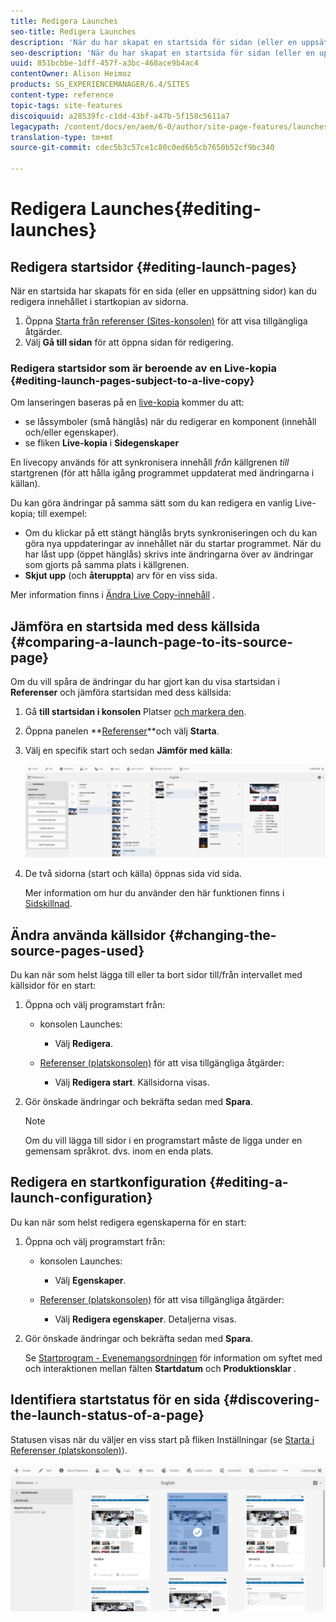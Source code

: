 ```yaml
---
title: Redigera Launches
seo-title: Redigera Launches
description: 'När du har skapat en startsida för sidan (eller en uppsättning sidor) kan du redigera innehållet i startkopian av sidorna. '
seo-description: 'När du har skapat en startsida för sidan (eller en uppsättning sidor) kan du redigera innehållet i startkopian av sidorna. '
uuid: 851bcbbe-1dff-457f-a3bc-468ace9b4ac4
contentOwner: Alison Heimoz
products: SG_EXPERIENCEMANAGER/6.4/SITES
content-type: reference
topic-tags: site-features
discoiquuid: a28539fc-c1dd-43bf-a47b-5f158c5611a7
legacypath: /content/docs/en/aem/6-0/author/site-page-features/launches
translation-type: tm+mt
source-git-commit: cdec5b3c57ce1c80c0ed6b5cb7650b52cf9bc340

---
```



# Redigera Launches{#editing-launches}

## Redigera startsidor {#editing-launch-pages}

När en startsida har skapats för en sida (eller en uppsättning sidor) kan du redigera innehållet i startkopian av sidorna.

1. Öppna [Starta från referenser (Sites-konsolen)](/help/sites-authoring/launches.md#launches-in-references-sites-console) för att visa tillgängliga åtgärder.
1. Välj **Gå till sidan** för att öppna sidan för redigering.

### Redigera startsidor som är beroende av en Live-kopia {#editing-launch-pages-subject-to-a-live-copy}

Om lanseringen baseras på en [live-kopia](/help/sites-administering/msm.md) kommer du att:

* se låssymboler (små hänglås) när du redigerar en komponent (innehåll och/eller egenskaper).
* se fliken **Live-kopia** i **Sidegenskaper**

En livecopy används för att synkronisera innehåll *från* källgrenen *till* startgrenen (för att hålla igång programmet uppdaterat med ändringarna i källan).

Du kan göra ändringar på samma sätt som du kan redigera en vanlig Live-kopia; till exempel:

* Om du klickar på ett stängt hänglås bryts synkroniseringen och du kan göra nya uppdateringar av innehållet när du startar programmet. När du har låst upp (öppet hänglås) skrivs inte ändringarna över av ändringar som gjorts på samma plats i källgrenen.
* **Skjut upp** (och **återuppta**) arv för en viss sida.

Mer information finns i [Ändra Live Copy-innehåll](/help/sites-administering/msm-livecopy.md#changing-live-copy-content) .

## Jämföra en startsida med dess källsida {#comparing-a-launch-page-to-its-source-page}

Om du vill spåra de ändringar du har gjort kan du visa startsidan i **Referenser** och jämföra startsidan med dess källsida:

1. Gå **till startsidan i konsolen** Platser [och markera den](/help/sites-authoring/basic-handling.md#viewing-and-selecting-resources).
1. Öppna panelen **[Referenser](/help/sites-authoring/basic-handling.md#references)**och välj **Starta**.
1. Välj en specifik start och sedan **Jämför med källa**:

   ![chlimage_1-96](assets/chlimage_1-96.png)

1. De två sidorna (start och källa) öppnas sida vid sida.

   Mer information om hur du använder den här funktionen finns i [Sidskillnad](/help/sites-authoring/page-diff.md).

## Ändra använda källsidor {#changing-the-source-pages-used}

Du kan när som helst lägga till eller ta bort sidor till/från intervallet med källsidor för en start:

1. Öppna och välj programstart från:

   * konsolen [](/help/sites-authoring/launches.md#the-launches-console)Launches:

      * Välj **Redigera**.
   * [Referenser (platskonsolen)](/help/sites-authoring/launches.md#launches-in-references-sites-console) för att visa tillgängliga åtgärder:

      * Välj **Redigera start**.
   Källsidorna visas.

1. Gör önskade ändringar och bekräfta sedan med **Spara**.

   >[!NOTE]
   >
   >Om du vill lägga till sidor i en programstart måste de ligga under en gemensam språkrot. dvs. inom en enda plats.

## Redigera en startkonfiguration {#editing-a-launch-configuration}

Du kan när som helst redigera egenskaperna för en start:

1. Öppna och välj programstart från:

   * konsolen [](/help/sites-authoring/launches.md#the-launches-console)Launches:

      * Välj **Egenskaper**.
   * [Referenser (platskonsolen)](/help/sites-authoring/launches.md#launches-in-references-sites-console) för att visa tillgängliga åtgärder:

      * Välj **Redigera egenskaper**.
   Detaljerna visas.

1. Gör önskade ändringar och bekräfta sedan med **Spara**.

   Se [Startprogram - Evenemangsordningen](/help/sites-authoring/launches.md#launches-the-order-of-events) för information om syftet med och interaktionen mellan fälten **Startdatum** och **Produktionsklar** .

## Identifiera startstatus för en sida {#discovering-the-launch-status-of-a-page}

Statusen visas när du väljer en viss start på fliken Inställningar (se [Starta i Referenser (platskonsolen)](/help/sites-authoring/launches.md#launches-in-references-sites-console)).

![chlimage_1-97](assets/chlimage_1-97.png)

